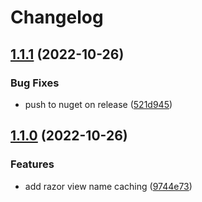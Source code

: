 # Changelog

## [1.1.1](https://github.com/Projektanker/razor-components/compare/1.1.0...1.1.1) (2022-10-26)


### Bug Fixes

* push to nuget on release ([521d945](https://github.com/Projektanker/razor-components/commit/521d94585a65322aa8a9a8a58fbf3400d37d6b53))

## [1.1.0](https://github.com/Projektanker/razor-components/compare/1.0.0...1.1.0) (2022-10-26)


### Features

* add razor view name caching ([9744e73](https://github.com/Projektanker/razor-components/commit/9744e731fc3b389bccc75852960b47c311d61d78))
